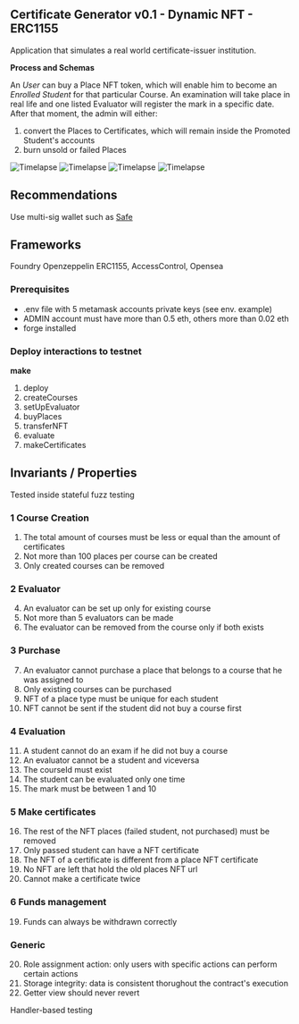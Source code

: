 ## Certificate Generator v0.1 - Dynamic NFT - ERC1155

Application that simulates a real world certificate-issuer institution.

**Process and Schemas**

An _User_ can buy a Place NFT token, which will enable him to become an _Enrolled Student_ for that particular Course. An examination will take place in real life and one listed Evaluator will register the mark in a specific date.
After that moment, the admin will either:

1. convert the Places to Certificates, which will remain inside the Promoted Student's accounts
2. burn unsold or failed Places

![Timelapse](/img/general.png)
![Timelapse](/img/part_1.png)
![Timelapse](/img/part_2.png)
![Timelapse](/img/part_3.png)


## Recommendations

Use multi-sig wallet such as [Safe](https://app.safe.global/)

## Frameworks

Foundry
Openzeppelin ERC1155, AccessControl,
Opensea

### Prerequisites

- .env file with 5 metamask accounts private keys (see env. example)
- ADMIN account must have more than 0.5 eth, others more than 0.02 eth
- forge installed

### Deploy interactions to testnet

**make**

1. deploy
2. createCourses
3. setUpEvaluator
4. buyPlaces
5. transferNFT
6. evaluate
7. makeCertificates


## Invariants / Properties
Tested inside stateful fuzz testing

### 1 Course Creation
1. The total amount of courses must be less or equal than the amount of certificates
2. Not more than 100 places per course can be created
3. Only created courses can be removed

### 2 Evaluator
4. An evaluator can be set up only for existing course
5. Not more than 5 evaluators can be made
6. The evaluator can be removed from the course only if both exists

### 3 Purchase
7. An evaluator cannot purchase a place that belongs to a course that he was assigned to
8. Only existing courses can be purchased
9. NFT of a place type must be unique for each student
10. NFT cannot be sent if the student did not buy a course first

### 4 Evaluation
11.  A student cannot do an exam if he did not buy a course
12.  An evaluator cannot be a student and viceversa
13.  The courseId must exist
14.  The student can be evaluated only one time
15.  The mark must be between 1 and 10

### 5 Make certificates
16. The rest of the NFT places (failed student, not purchased) must be removed
17. Only passed student can have a NFT certificate
18. The NFT of a certificate is different from a place NFT certificate
19. No NFT are left that hold the old places NFT url
20. Cannot make a certificate twice

### 6 Funds management
19. Funds can always be withdrawn correctly

### Generic
20. Role assignment action: only users with specific actions can perform certain actions
21. Storage integrity: data is consistent thorughout the contract's execution
22. Getter view should never revert

Handler-based testing